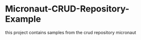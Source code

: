 # Micronaut-CRUD-Repository-Example
this project contains samples from the crud repository micronaut
